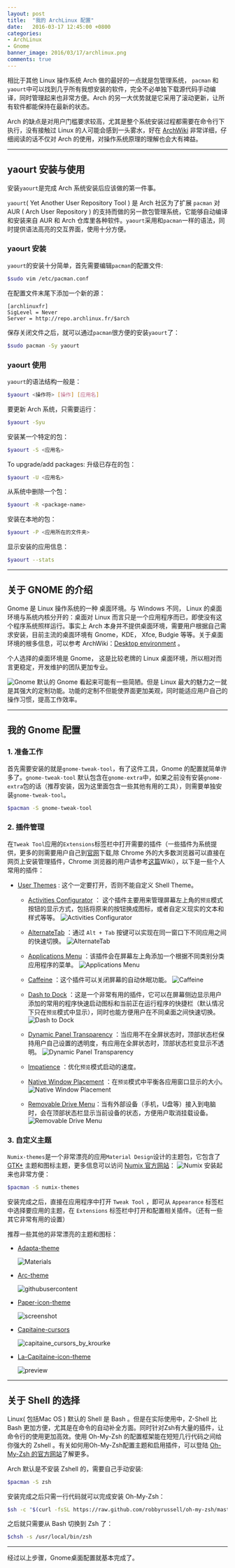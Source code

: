 ```yaml
---
layout: post
title:  "我的 ArchLinux 配置"
date:   2016-03-17 12:45:00 +0800
categories:
- ArchLinux
- Gnome
banner_image: 2016/03/17/archlinux.png
comments: true
---
```

相比于其他 Linux 操作系统 Arch 做的最好的一点就是包管理系统， `pacman` 和 `yaourt`中可以找到几乎所有我想安装的软件，完全不必单独下载源代码手动编译，同时管理起来也非常方便。Arch 的另一大优势就是它采用了滚动更新，让所有软件都能保持在最新的状态。

Arch 的缺点是对用户门槛要求较高，尤其是整个系统安装过程都需要在命令行下执行，没有接触过 Linux 的人可能会感到一头雾水，好在 [ArchWiki](https://wiki.archlinux.org/) 非常详细，仔细阅读的话不仅对 Arch 的使用，对操作系统原理的理解也会大有裨益。

---
## yaourt 安装与使用

安装`yaourt`是完成 Arch 系统安装后应该做的第一件事。

`yaourt`( Yet Another User Repository Tool ) 是 Arch 社区为了扩展 `pacman` 对 AUR ( Arch User Repository ) 的支持而做的另一款包管理系统，它能够自动编译和安装来自 AUR 和 Arch 仓库里各种软件。`yaourt`采用和`pacman`一样的语法，同时提供语法高亮的交互界面，使用十分方便。

### yaourt 安装

`yaourt`的安装十分简单，首先需要编辑`pacman`的配置文件:

```bash
$sudo vim /etc/pacman.conf
```

在配置文件末尾下添加一个新的源：

```text
[archlinuxfr]
SigLevel = Never
Server = http://repo.archlinux.fr/$arch
```

保存关闭文件之后，就可以通过`pacman`很方便的安装`yaourt`了：

```bash
$sudo pacman -Sy yaourt
```

### yaourt 使用

`yaourt`的语法结构一般是：

```bash
$yaourt <操作符> [操作] [应用名]
```

要更新 Arch 系统，只需要运行：

```bash
$yaourt -Syu
```

安装某一个特定的包：

```bash
$yaourt -S <应用名>
```

To upgrade/add packages:
升级已存在的包：

```bash
$yaourt -U <应用名>
```

从系统中删除一个包：

```bash
$yaourt -R <package-name>
```

安装在本地的包：

```bash
$yaourt -P <应用所在的文件夹>
```

显示安装的应用信息：

```bash
$yaourt --stats
```

---

## 关于 GNOME 的介绍

Gnome 是 Linux 操作系统的一种 桌面环境。与 Windows 不同， Linux 的桌面环境与系统内核分开的：桌面对 Linux 而言只是一个应用程序而已，即使没有这个程序系统照样运行。事实上 Arch 本身并不提供桌面环境，需要用户根据自己需求安装，目前主流的桌面环境有 Gnome，KDE， Xfce, Budgie 等等。关于桌面环境的根多信息，可以参考 ArchWiki：[Desktop environment](https://wiki.archlinux.org/index.php/Desktop_environment#List_of_desktop_environments) 。

个人选择的桌面环境是 Gnome， 这是比较老牌的 Linux 桌面环境，所以相对而言更稳定，开发维护的团队更加专业。

![Gnome](https://www.gnome.org/wp-content/uploads/2015/10/activities_overview.png)
默认的 Gnome 看起来可能有一些简陋。但是 Linux 最大的魅力之一就是其强大的定制功能。功能的定制不但能使界面更加美观，同时能适应用户自己的操作习惯，提高工作效率。

---

## 我的 Gnome 配置

### 1. 准备工作

  首先需要安装的就是`gnome-tweak-tool`，有了这件工具，Gnome 的配置就简单许多了。`gnome-tweak-tool` 默认包含在`gnome-extra`中，如果之前没有安装`gnome-extra`包的话（推荐安装，因为这里面包含一些其他有用的工具），则需要单独安装`gnome-tweak-tool`。

```bash
$pacman -S gnome-tweak-tool
```

### 2. 插件管理

  在`Tweak Tool`应用的`Extensions`标签栏中打开需要的插件（一些插件为系统提供，更多的则需要用户自己到[官网](https://extensions.gnome.org/)下载,除 Chrome 外的大多数浏览器可以直接在网页上安装管理插件，Chrome 浏览器的用户请参考[这篇](https://wiki.gnome.org/Projects/GnomeShellIntegrationForChrome)Wiki），以下是一些个人常用的插件：

- [User Themes](https://extensions.gnome.org/extension/19/user-themes/) : 这个一定要打开，否则不能自定义 Shell Theme。

  - [Activities Configurator](https://extensions.gnome.org/extension/358/activities-configurator/) ：    这个插件主要用来管理屏幕左上角的`预览`模式按钮的显示方式，包括将原来的按钮换成图标，或者自定义现实的文本和样式等等。
    ![Activities Configurator](https://extensions.gnome.org/extension-data/screenshots/screenshot_358_0tEVXqg.png)

  - [AlternateTab](https://extensions.gnome.org/extension/15/alternatetab/) ：通过 `Alt + Tab` 按键可以实现在同一窗口下不同应用之间的快速切换。
    ![AlternateTab](https://extensions.gnome.org/extension-data/screenshots/screenshot_15.png)

  - [Applications Menu](https://extensions.gnome.org/extension/6/applications-menu/) ：该插件会在屏幕左上角添加一个根据不同类别分类应用程序的菜单。
    ![Applications Menu](https://extensions.gnome.org/extension-data/screenshots/screenshot_6.png)

  - [Caffeine](https://extensions.gnome.org/extension/517/caffeine/) ：这个插件可以关闭屏幕的自动休眠功能。
    ![Caffeine](https://extensions.gnome.org/extension-data/screenshots/screenshot_517.png)

  - [Dash to Dock](https://extensions.gnome.org/extension/307/dash-to-dock/) ：这是一个非常有用的插件，它可以在屏幕侧边显示用户添加的常用的程序快速启动图标和当前正在运行程序的快捷栏（默认情况下只在`预览`模式中显示），同时也能方便用户在不同桌面之间快速切换。
    ![Dash to Dock](https://extensions.gnome.org/extension-data/screenshots/screenshot_307_VW5dorQ.png)

  - [Dynamic Panel Transparency](https://extensions.gnome.org/extension/1011/dynamic-panel-transparency/) ：当应用不在全屏状态时，顶部状态栏保持用户自己设置的透明度，有应用在全屏状态时，顶部状态栏变显示不透明。
    ![Dynamic Panel Transparency](https://extensions.gnome.org/extension-data/screenshots/screenshot_1011_pWGnOl9.png)

  - [Impatience](https://extensions.gnome.org/extension/277/impatience/) ：优化`预览`模式启动的速度。

  - [Native Window Placement](https://extensions.gnome.org/extension/18/native-window-placement/) ：在`预览`模式中平衡各应用窗口显示的大小。
    ![Native Window Placement](https://extensions.gnome.org/extension-data/screenshots/screenshot_18.png)

  - [Removable Drive Menu](https://extensions.gnome.org/extension/7/removable-drive-menu/)：当有外部设备（手机，U盘等）接入到电脑时，会在顶部状态栏显示当前设备的状态，方便用户取消挂载设备。
    ![Removable Drive Menu](https://extensions.gnome.org/extension-data/screenshots/screenshot_7.png)

### 3. 自定义主题

  `Numix-themes`是一个非常漂亮的应用`Material Design`设计的主题包，它包含了 [GTK+](https://en.wikipedia.org/wiki/GTK%2B) 主题和图标主题，更多信息可以访问 [Numix 官方网站](https://numixproject.org/)：
  ![Numix](http://pre07.deviantart.net/4d48/th/pre/f/2014/223/d/3/numix_circle_linux_desktop_icon_theme_by_me4oslav-d6uxcka.png)
  安装起来也非常方便：

  ```bash
  $pacman -S numix-themes
  ```

  安装完成之后，直接在应用程序中打开 `Tweak Tool` ，即可从 `Appearance` 标签栏中选择要应用的主题，在 `Extensions` 标签栏中打开和配置相关插件。（还有一些其它非常有用的设置）

  推荐一些其他的非常漂亮的主题和图标：
- [Adapta-theme](https://github.com/adapta-project/adapta-gtk-theme)

  ![Materials](https://github.com/adapta-project/adapta-github-resources/raw/master/images/Materials.png)

- [Arc-theme](https://github.com/horst3180/arc-theme)

  ![githubusercontent](https://camo.githubusercontent.com/4c0001cbfe222446c4b3af91027b716daec7d3d7/687474703a2f2f692e696d6775722e636f6d2f5068354f624f612e706e67)

- [Paper-icon-theme](https://github.com/snwh/paper-icon-theme)

  ![screenshot](https://snwh.org/images/paper/screenshot.png)

- [Capitaine-cursors](https://github.com/keeferrourke/capitaine-cursors)

  ![capitaine_cursors_by_krourke](http://pre06.deviantart.net/4408/th/pre/f/2016/208/4/7/capitaine_cursors_by_krourke-dabmjtm.png)

- [La-Capitaine-icon-theme](https://github.com/keeferrourke/la-capitaine-icon-theme)

  ![preview](https://github.com/keeferrourke/la-capitaine-icon-theme/raw/master/preview.svg.png)

---
## 关于 Shell 的选择

Linux( 包括Mac OS ) 默认的 Shell 是 Bash 。但是在实际使用中，Z-Shell 比 Bash 更加方便，尤其是在命令的自动补全方面。同时针对Zsh有大量的插件，让命令行的使用更加高效。使用 Oh-My-Zsh 的配置框架能在短短几行代码之间给你强大的 Zshell 。有关如何用Oh-My-Zsh配置主题和启用插件，可以登陆 [Oh-My-Zsh 的官方网站](http://ohmyz.sh/)了解更多。

Arch 默认是不安装 Zshell 的，需要自己手动安装:

```bash
$pacman -S zsh
```

安装完成之后只需一行代码就可以完成安装 Oh-My-Zsh：

```bash
$sh -c "$(curl -fsSL https://raw.github.com/robbyrussell/oh-my-zsh/master/tools/install.sh)"
```

之后就只需要从 Bash 切换到 Zsh 了：

```bash
$chsh -s /usr/local/bin/zsh
```

---

经过以上步骤，Gnome桌面配置就基本完成了。
